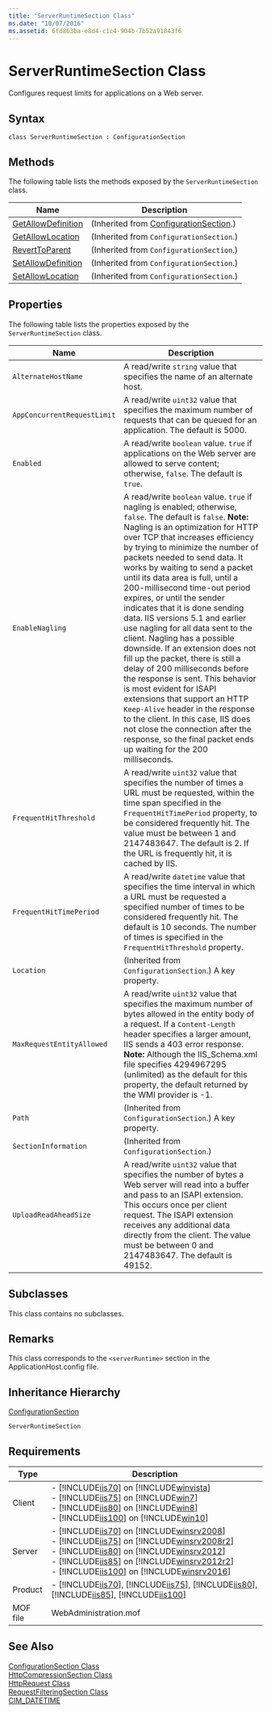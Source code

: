 ```yaml
---
title: "ServerRuntimeSection Class"
ms.date: "10/07/2016"
ms.assetid: 6fd863ba-e8d4-c1c4-904b-7b52a91843f6
---
```

# ServerRuntimeSection Class
Configures request limits for applications on a Web server.  
  
## Syntax  
  
```vbs  
class ServerRuntimeSection : ConfigurationSection  
```  
  
## Methods  
 The following table lists the methods exposed by the `ServerRuntimeSection` class.  
  
|Name|Description|  
|----------|-----------------|  
|[GetAllowDefinition](../wmi-provider/configurationsection-getallowdefinition-method.md)|(Inherited from [ConfigurationSection](../wmi-provider/configurationsection-class.md).)|  
|[GetAllowLocation](../wmi-provider/configurationsection-getallowlocation-method.md)|(Inherited from `ConfigurationSection`.)|  
|[RevertToParent](../wmi-provider/configurationsection-reverttoparent-method.md)|(Inherited from `ConfigurationSection`.)|  
|[SetAllowDefinition](../wmi-provider/configurationsection-setallowdefinition-method.md)|(Inherited from `ConfigurationSection`.)|  
|[SetAllowLocation](../wmi-provider/configurationsection-setallowlocation-method.md)|(Inherited from `ConfigurationSection`.)|  
  
## Properties  
 The following table lists the properties exposed by the `ServerRuntimeSection` class.  
  
|Name|Description|  
|----------|-----------------|  
|`AlternateHostName`|A read/write `string` value that specifies the name of an alternate host.|  
|`AppConcurrentRequestLimit`|A read/write `uint32` value that specifies the maximum number of requests that can be queued for an application. The default is 5000.|  
|`Enabled`|A read/write `boolean` value. `true` if applications on the Web server are allowed to serve content; otherwise, `false`. The default is `true`.|  
|`EnableNagling`|A read/write `boolean` value. `true` if nagling is enabled; otherwise, `false`. The default is `false`. **Note:**  Nagling is an optimization for HTTP over TCP that increases efficiency by trying to minimize the number of packets needed to send data. It works by waiting to send a packet until its data area is full, until a 200-millisecond time-out period expires, or until the sender indicates that it is done sending data. IIS versions 5.1 and earlier use nagling for all data sent to the client. Nagling has a possible downside. If an extension does not fill up the packet, there is still a delay of 200 milliseconds before the response is sent. This behavior is most evident for ISAPI extensions that support an HTTP `Keep-Alive` header in the response to the client. In this case, IIS does not close the connection after the response, so the final packet ends up waiting for the 200 milliseconds.|  
|`FrequentHitThreshold`|A read/write `uint32` value that specifies the number of times a URL must be requested, within the time span specified in the `FrequentHitTimePeriod` property, to be considered frequently hit. The value must be between 1 and 2147483647. The default is 2. If the URL is frequently hit, it is cached by IIS.|  
|`FrequentHitTimePeriod`|A read/write `datetime` value that specifies the time interval in which a URL must be requested a specified number of times to be considered frequently hit. The default is 10 seconds. The number of times is specified in the `FrequentHitThreshold` property.|  
|`Location`|(Inherited from `ConfigurationSection`.) A key property.|  
|`MaxRequestEntityAllowed`|A read/write `uint32` value that specifies the maximum number of bytes allowed in the entity body of a request. If a `Content-Length` header specifies a larger amount, IIS sends a 403 error response. **Note:**  Although the IIS_Schema.xml file specifies 4294967295 (unlimited) as the default for this property, the default returned by the WMI provider is -1.|  
|`Path`|(Inherited from `ConfigurationSection`.) A key property.|  
|`SectionInformation`|(Inherited from `ConfigurationSection`.)|  
|`UploadReadAheadSize`|A read/write `uint32` value that specifies the number of bytes a Web server will read into a buffer and pass to an ISAPI extension. This occurs once per client request. The ISAPI extension receives any additional data directly from the client. The value must be between 0 and 2147483647. The default is 49152.|  
  
## Subclasses  
 This class contains no subclasses.  
  
## Remarks  
 This class corresponds to the `<serverRuntime>` section in the ApplicationHost.config file.  
  
## Inheritance Hierarchy  
 [ConfigurationSection](../wmi-provider/configurationsection-class.md)  
  
 `ServerRuntimeSection`  
  
## Requirements  
  
|Type|Description|  
|----------|-----------------|  
|Client|-   [!INCLUDE[iis70](../wmi-provider/includes/iis70-md.md)] on [!INCLUDE[winvista](../wmi-provider/includes/winvista-md.md)]<br />-   [!INCLUDE[iis75](../wmi-provider/includes/iis75-md.md)] on [!INCLUDE[win7](../wmi-provider/includes/win7-md.md)]<br />-   [!INCLUDE[iis80](../wmi-provider/includes/iis80-md.md)] on [!INCLUDE[win8](../wmi-provider/includes/win8-md.md)]<br />-   [!INCLUDE[iis100](../wmi-provider/includes/iis100-md.md)] on [!INCLUDE[win10](../wmi-provider/includes/win10-md.md)]|  
|Server|-   [!INCLUDE[iis70](../wmi-provider/includes/iis70-md.md)] on [!INCLUDE[winsrv2008](../wmi-provider/includes/winsrv2008-md.md)]<br />-   [!INCLUDE[iis75](../wmi-provider/includes/iis75-md.md)] on [!INCLUDE[winsrv2008r2](../wmi-provider/includes/winsrv2008r2-md.md)]<br />-   [!INCLUDE[iis80](../wmi-provider/includes/iis80-md.md)] on [!INCLUDE[winsrv2012](../wmi-provider/includes/winsrv2012-md.md)]<br />-   [!INCLUDE[iis85](../wmi-provider/includes/iis85-md.md)] on [!INCLUDE[winsrv2012r2](../wmi-provider/includes/winsrv2012r2-md.md)]<br />-   [!INCLUDE[iis100](../wmi-provider/includes/iis100-md.md)] on [!INCLUDE[winsrv2016](../wmi-provider/includes/winsrv2016-md.md)]|  
|Product|-   [!INCLUDE[iis70](../wmi-provider/includes/iis70-md.md)], [!INCLUDE[iis75](../wmi-provider/includes/iis75-md.md)], [!INCLUDE[iis80](../wmi-provider/includes/iis80-md.md)], [!INCLUDE[iis85](../wmi-provider/includes/iis85-md.md)], [!INCLUDE[iis100](../wmi-provider/includes/iis100-md.md)]|  
|MOF file|WebAdministration.mof|  
  
## See Also  
 [ConfigurationSection Class](../wmi-provider/configurationsection-class.md)   
 [HttpCompressionSection Class](../wmi-provider/httpcompressionsection-class.md)   
 [HttpRequest Class](../wmi-provider/httprequest-class.md)   
 [RequestFilteringSection Class](../wmi-provider/requestfilteringsection-class.md)   
 [CIM_DATETIME](https://go.microsoft.com/fwlink/?LinkId=57551)